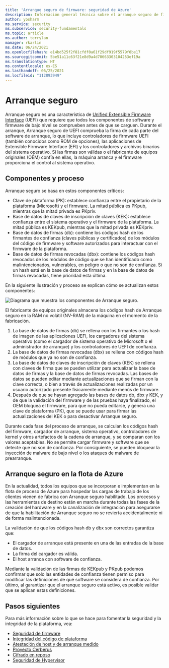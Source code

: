 ```yaml
---
title: 'Arranque seguro de firmware: seguridad de Azure'
description: Información general técnica sobre el arranque seguro de firmware de Azure.
author: yosharm
ms.service: security
ms.subservice: security-fundamentals
ms.topic: article
ms.author: terrylan
manager: rkarlin
ms.date: 06/24/2021
ms.openlocfilehash: e14bd525f2f81cfdf0a61f29df919f5579f0be17
ms.sourcegitcommit: 5be51a11c63f21e8d9a4d70663303104253ef19a
ms.translationtype: HT
ms.contentlocale: es-ES
ms.lasthandoff: 06/25/2021
ms.locfileid: "112893949"
---
```

# <a name="secure-boot"></a>Arranque seguro

Arranque seguro es una característica de [Unified Extensible Firmware Interface](https://en.wikipedia.org/wiki/Unified_Extensible_Firmware_Interface) (UEFI) que requiere que todos los componentes de software y firmware de bajo nivel se comprueben antes de que se carguen. Durante el arranque, Arranque seguro de UEFI comprueba la firma de cada parte del software de arranque, lo que incluye controladores de firmware UEFI (también conocidos como ROM de opciones), las aplicaciones de Extensible Firmware Interface (EFI) y los controladores y archivos binarios del sistema operativo. Si las firmas son válidas o el fabricante de equipos originales (OEM) confía en ellas, la máquina arranca y el firmware proporciona el control al sistema operativo.

## <a name="components-and-process"></a>Componentes y proceso

Arranque seguro se basa en estos componentes críticos:

- Clave de plataforma (PK): establece confianza entre el propietario de la plataforma (Microsoft) y el firmware. La mitad pública es PKpub, mientras que la mitad privada es PKpriv.
- Base de datos de claves de inscripción de claves (KEK): establece confianza entre el sistema operativo y el firmware de la plataforma. La mitad pública es KEKpub, mientras que la mitad privada es KEKpriv.
- Base de datos de firmas (db): contiene los códigos hash de los firmantes de confianza (claves públicas y certificados) de los módulos del código de firmware y software autorizados para interactuar con el firmware de la plataforma.
- Base de datos de firmas revocadas (dbx): contiene los códigos hash revocados de los módulos de código que se han identificado como malintencionados, vulnerables, en peligro o que no son de confianza. Si un hash está en la base de datos de firmas y en la base de datos de firmas revocadas, tiene prioridad esta última.

En la siguiente ilustración y proceso se explican cómo se actualizan estos componentes:

![Diagrama que muestra los componentes de Arranque seguro.](./media/secure-boot/secure-boot.png)

El fabricante de equipos originales almacena los códigos hash de Arranque seguro en la RAM no volátil (NV-RAM) de la máquina en el momento de la fabricación.

1. La base de datos de firmas (db) se rellena con los firmantes o los hash de imagen de las aplicaciones UEFI, los cargadores del sistema operativo (como el cargador de sistema operativo de Microsoft o el administrador de arranque) y los controladores de UEFI de confianza.
2. La base de datos de firmas revocadas (dbx) se rellena con códigos hash de módulos que ya no son de confianza.
3. La base de datos de claves de inscripción de claves (KEK) se rellena con claves de firma que se pueden utilizar para actualizar la base de datos de firmas y la base de datos de firmas revocadas. Las bases de datos se pueden editar mediante actualizaciones que se firman con la clave correcta, o bien a través de actualizaciones realizadas por un usuario autorizado presente físicamente mediante menús de firmware.
4. Después de que se hayan agregado las bases de datos db, dbx y KEK, y de que la validación del firmware y de las pruebas haya finalizado, el OEM bloquea el firmware, para que no pueda editarse, y genera una clave de plataforma (PK), que se puede usar para firmar las actualizaciones del KEK o para desactivar Arranque seguro.

Durante cada fase del proceso de arranque, se calculan los códigos hash del firmware, cargador de arranque, sistema operativo, controladores de kernel y otros artefactos de la cadena de arranque, y se comparan con los valores aceptables. No se permite cargar firmware y software que se detecte que no son de confianza. Por consiguiente, se pueden bloquear la inyección de malware de bajo nivel o los ataques de malware de prearranque.

## <a name="secure-boot-on-the-azure-fleet"></a>Arranque seguro en la flota de Azure
En la actualidad, todos los equipos que se incorporan e implementan en la flota de proceso de Azure para hospedar las cargas de trabajo de los clientes vienen de fábrica con Arranque seguro habilitado. Los procesos y las herramientas de destino están en marcha durante todas las fases de la creación del hardware y en la canalización de integración para asegurarse de que la habilitación de Arranque seguro no se revierta accidentalmente ni de forma malintencionada.

La validación de que los códigos hash db y dbx son correctos garantiza que:

- El cargador de arranque está presente en una de las entradas de la base de datos.
- La firma del cargador es válida.
- El host arranca con software de confianza.

 Mediante la validación de las firmas de KEKpub y PKpub podemos confirmar que solo las entidades de confianza tienen permiso para modificar las definiciones de qué software se considera de confianza. Por último, al garantizar que el arranque seguro está activo, es posible validar que se aplican estas definiciones.

## <a name="next-steps"></a>Pasos siguientes
Para más información sobre lo que se hace para fomentar la seguridad y la integridad de la plataforma, vea:

- [Seguridad de firmware](firmware.md)
- [Integridad del código de plataforma](code-integrity.md)
- [Atestación de host y de arranque medido](measured-boot-host-attestation.md)
- [Proyecto Cerberus](project-cerberus.md)
- [Cifrado en reposo](encryption-atrest.md)
- [Seguridad de Hypervisor](hypervisor.md)
